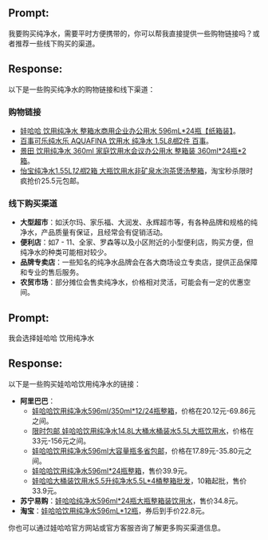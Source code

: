 ## Prompt:
我要购买纯净水，需要平时方便携带的，你可以帮我直接提供一些购物链接吗？或者推荐一些线下购买的渠道。

## Response:
以下是一些购买纯净水的购物链接和线下渠道：

### 购物链接
- [娃哈哈 饮用纯净水 整箱水商用企业办公用水 596mL*24瓶【纸箱装】](https://wiki.m.smzdm.com/p/morw137/)。
- [百事可乐纯水乐 AQUAFINA 饮用水 纯净水 1.5L*8瓶*2件 百事](https://wiki.m.smzdm.com/p/zxd9oqe/)。
- [景田 饮用纯净水 360ml 家庭饮用水会议办公用水 整箱装 360ml\*24瓶\*2箱](https://wiki.m.smzdm.com/p/zxxn5y3/)。
- [怡宝纯净水1.55L*12瓶*2箱 大瓶饮用水非矿泉水泡茶煲汤整箱](https://wiki.m.smzdm.com/p/5vvzozo/)，淘宝秒杀限时疯抢价25.5元包邮。

### 线下购买渠道
- **大型超市**：如沃尔玛、家乐福、大润发、永辉超市等，有各种品牌和规格的纯净水，产品质量有保证，且经常会有促销活动。
- **便利店**：如7 - 11、全家、罗森等以及小区附近的小型便利店，购买方便，但纯净水的种类可能相对较少。
- **品牌专卖店**：一些知名的纯净水品牌会在各大商场设立专卖店，提供正品保障和专业的售后服务。
- **农贸市场**：部分摊位会售卖纯净水，价格相对灵活，可能会有一定的优惠空间。


## Prompt:
我会选择娃哈哈 饮用纯净水

## Response:
以下是一些购买娃哈哈饮用纯净水的链接：
- **阿里巴巴**：
    - [娃哈哈饮用纯净水596ml/350ml\*12/24瓶整箱](http://m.1688.com/offer/921771520793.html)，价格在20.12元-69.86元之间。
    - [限时包邮 娃哈哈饮用纯净水14.8L大桶水桶装水5.5L大瓶饮用水](http://m.1688.com/offer/912492928622.html)，价格在33元-156元之间。
    - [娃哈哈饮用纯净水596ml大容量瓶多省包邮](http://m.1688.com/offer/886218896724.html)，价格在17.89元-35.80元之间。
    - [娃哈哈饮用纯净水596ml\*24瓶整箱](http://m.1688.com/offer/891822119303.html)，售价39.9元。
    - [娃哈哈大桶装饮用水5.5升纯净水5.5L\*4桶整箱批发](http://m.1688.com/offer/884180399836.html)，10箱起批，售价33.9元。
- **苏宁易购**：[娃哈哈纯净水596ml\*24瓶大瓶整箱装饮用水](https://m.suning.com/search/15of5c.html)，售价34.8元。
- **淘宝**：[娃哈哈饮用纯净水596mL\*12瓶](https://s.click.taobao.com/AKnARor)，券后到手价22.8元。

你也可以通过娃哈哈官方网站或官方客服咨询了解更多购买渠道信息。
